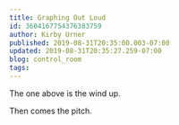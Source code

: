```yaml
---
title: Graphing Out Loud
id: 3604167754376383759
author: Kirby Urner
published: 2019-08-31T20:35:00.003-07:00
updated: 2019-08-31T20:35:27.259-07:00
blog: control_room
tags: 
---
```


The one above is the wind up.

Then comes the pitch.